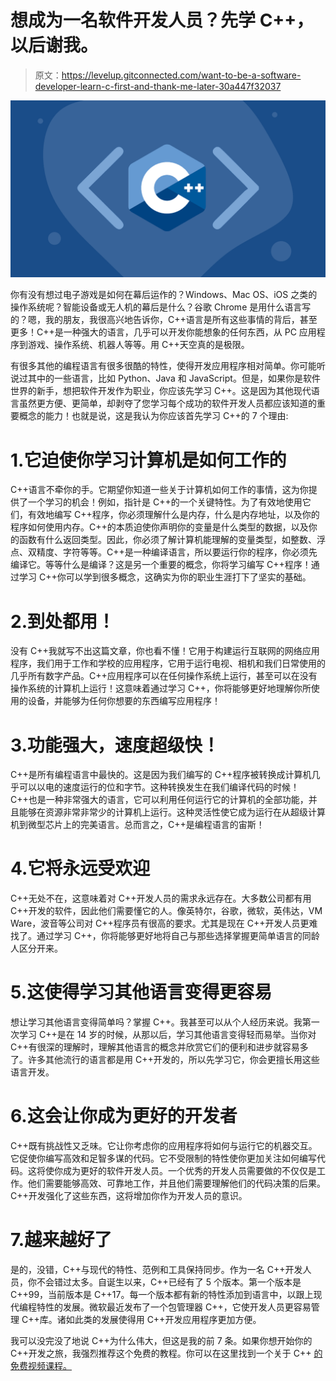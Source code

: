 # 想成为一名软件开发人员？先学 C++，以后谢我。

> 原文：<https://levelup.gitconnected.com/want-to-be-a-software-developer-learn-c-first-and-thank-me-later-30a447f32037>

![](img/71f9b40b6048eabe38b5c5e1433e32af.png)

你有没有想过电子游戏是如何在幕后运作的？Windows、Mac OS、iOS 之类的操作系统呢？智能设备或无人机的幕后是什么？谷歌 Chrome 是用什么语言写的？嗯，我的朋友，我很高兴地告诉你，C++语言是所有这些事情的背后，甚至更多！C++是一种强大的语言，几乎可以开发你能想象的任何东西，从 PC 应用程序到游戏、操作系统、机器人等等。用 C++天空真的是极限。

有很多其他的编程语言有很多很酷的特性，使得开发应用程序相对简单。你可能听说过其中的一些语言，比如 Python、Java 和 JavaScript。但是，如果你是软件世界的新手，想把软件开发作为职业，你应该先学习 C++。这是因为其他现代语言虽然更方便、更简单，却剥夺了您学习每个成功的软件开发人员都应该知道的重要概念的能力！也就是说，这是我认为你应该首先学习 C++的 7 个理由:

# 1.它迫使你学习计算机是如何工作的

C++语言不牵你的手。它期望你知道一些关于计算机如何工作的事情，这为你提供了一个学习的机会！例如，指针是 C++的一个关键特性。为了有效地使用它们，有效地编写 C++程序，你必须理解什么是内存，什么是内存地址，以及你的程序如何使用内存。C++的本质迫使你声明你的变量是什么类型的数据，以及你的函数有什么返回类型。因此，你必须了解计算机能理解的变量类型，如整数、浮点、双精度、字符等等。C++是一种编译语言，所以要运行你的程序，你必须先编译它。等等什么是编译？这是另一个重要的概念，你将学习编写 C++程序！通过学习 C++你可以学到很多概念，这确实为你的职业生涯打下了坚实的基础。

# 2.到处都用！

没有 C++我就写不出这篇文章，你也看不懂！它用于构建运行互联网的网络应用程序，我们用于工作和学校的应用程序，它用于运行电视、相机和我们日常使用的几乎所有数字产品。C++应用程序可以在任何操作系统上运行，甚至可以在没有操作系统的计算机上运行！这意味着通过学习 C++，你将能够更好地理解你所使用的设备，并能够为任何你想要的东西编写应用程序！

# 3.功能强大，速度超级快！

C++是所有编程语言中最快的。这是因为我们编写的 C++程序被转换成计算机几乎可以以电的速度运行的位和字节。这种转换发生在我们编译代码的时候！C++也是一种非常强大的语言，它可以利用任何运行它的计算机的全部功能，并且能够在资源非常非常少的计算机上运行。这种灵活性使它成为运行在从超级计算机到微型芯片上的完美语言。总而言之，C++是编程语言的宙斯！

# 4.它将永远受欢迎

C++无处不在，这意味着对 C++开发人员的需求永远存在。大多数公司都有用 C++开发的软件，因此他们需要懂它的人。像英特尔，谷歌，微软，英伟达，VM Ware，波音等公司对 C++程序员有很高的要求。尤其是现在 C++开发人员更难找了。通过学习 C++，你将能够更好地将自己与那些选择掌握更简单语言的同龄人区分开来。

# 5.这使得学习其他语言变得更容易

想让学习其他语言变得简单吗？掌握 C++。我甚至可以从个人经历来说。我第一次学习 C++是在 14 岁的时候，从那以后，学习其他语言变得轻而易举。当你对 C++有很深的理解时，理解其他语言的概念并欣赏它们的便利和进步就容易多了。许多其他流行的语言都是用 C++开发的，所以先学习它，你会更擅长用这些语言开发。

# 6.这会让你成为更好的开发者

C++既有挑战性又乏味。它让你考虑你的应用程序将如何与运行它的机器交互。它促使你编写高效和足智多谋的代码。它不受限制的特性使你更加关注如何编写代码。这将使你成为更好的软件开发人员。一个优秀的开发人员需要做的不仅仅是工作。他们需要能够高效、可靠地工作，并且他们需要理解他们的代码决策的后果。C++开发强化了这些东西，这将增加你作为开发人员的意识。

# 7.越来越好了

是的，没错，C++与现代的特性、范例和工具保持同步。作为一名 C++开发人员，你不会错过太多。自诞生以来，C++已经有了 5 个版本。第一个版本是 C++99，当前版本是 C++17。每一个版本都有新的特性添加到语言中，以跟上现代编程特性的发展。微软最近发布了一个包管理器 C++，它使开发人员更容易管理 C++库。诸如此类的发展使得用 C++开发应用程序更加方便。

我可以没完没了地说 C++为什么伟大，但这是我的前 7 条。如果你想开始你的 C++开发之旅，我强烈推荐这个免费的教程。你可以在这里找到一个关于 C++ [的免费视频课程。](https://www.udemy.com/course/free-learn-c-tutorial-beginners/)